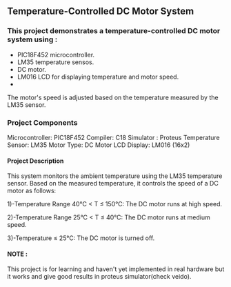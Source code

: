 ## Temperature-Controlled DC Motor System
### This project demonstrates a temperature-controlled DC motor system using :
- PIC18F452 microcontroller. 
- LM35 temperature sensos.
- DC motor.
- LM016 LCD for displaying temperature and motor speed.
- 
The motor's speed is adjusted based on the temperature measured by the LM35 sensor.

### Project Components
Microcontroller: PIC18F452
Compiler: C18
Simulator : Proteus
Temperature Sensor: LM35
Motor Type: DC Motor
LCD Display: LM016 (16x2)

#### Project Description
This system monitors the ambient temperature using the LM35 temperature sensor. Based on the measured temperature, it controls the speed of a DC motor as follows:

1)-Temperature Range 40°C < T ≤ 150°C:
The DC motor runs at high speed.

2)-Temperature Range 25°C < T ≤ 40°C:
The DC motor runs at medium speed.

3)-Temperature ≤ 25°C:
The DC motor is turned off.

#### NOTE :
This project is for learning and haven't yet implemented in real hardware but it works and give good results in proteus simulator(check veido).
